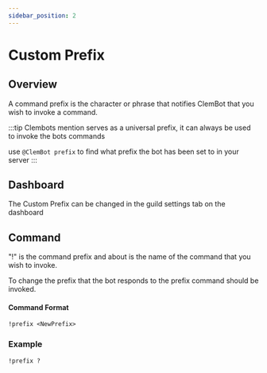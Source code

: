```yaml
---
sidebar_position: 2
---
```


# Custom Prefix

## Overview
A command prefix is the character or phrase that notifies ClemBot that you wish to invoke a command.

:::tip
Clembots mention serves as a universal prefix, it can always be used to invoke the bots commands

use `@ClemBot prefix` to find what prefix the bot has been set to in your server
:::

## Dashboard
The Custom Prefix can be changed in the guild settings tab on the dashboard

## Command
"!" is the command prefix and about is the name of the command that you wish to invoke.

To change the prefix that the bot responds to the prefix command should be invoked.

#### Command Format
```
!prefix <NewPrefix>
```
### Example
```
!prefix ?
```